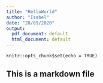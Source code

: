 ```yaml
---
title: "HelloWorld"
author: "Isabel"
date: "28/09/2020"
output:
  pdf_document: default
  html_document: default
---
```


```{r setup, include=FALSE}
knitr::opts_chunk$set(echo = TRUE)
```

## This is a markdown file